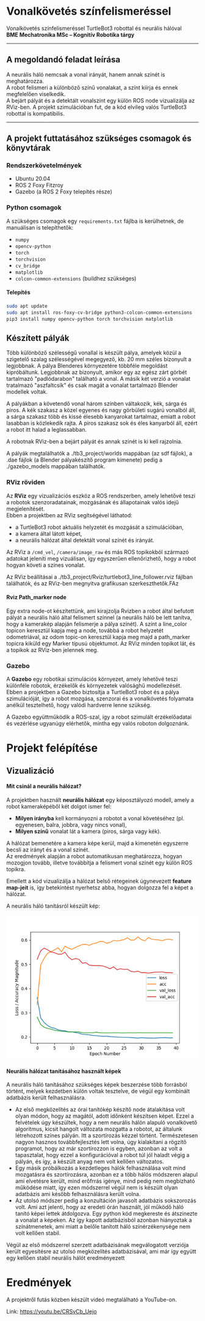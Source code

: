 
# Vonalkövetés színfelismeréssel

Vonalkövetés színfelismeréssel TurtleBot3 robottal és neurális hálóval  
**BME Mechatronika MSc – Kognitív Robotika tárgy**

---

## A megoldandó feladat leírása

A neurális háló nemcsak a vonal irányát, hanem annak színét is meghatározza.  
A robot felismeri a különböző színű vonalakat, a színt kiírja és ennek megfelelően viselkedik.  
A bejárt pályát és a detektált vonalszínt egy külön ROS node vizualizálja az RViz-ben.
A projekt szimulációban fut, de a kód elvileg valós TurtleBot3 robottal is kompatibilis.

---

## A projekt futtatásához szükséges csomagok és könyvtárak

### Rendszerkövetelmények
- Ubuntu 20.04
- ROS 2 Foxy Fitzroy
- Gazebo (a ROS 2 Foxy telepítés része)

### Python csomagok

A szükséges csomagok egy `requirements.txt` fájlba is kerülhetnek, de manuálisan is telepíthetők:

- `numpy`
- `opencv-python`
- `torch`
- `torchvision`
- `cv_bridge`
- `matplotlib`
- `colcon-common-extensions` (buildhez szükséges)

#### Telepítés
```bash
sudo apt update
sudo apt install ros-foxy-cv-bridge python3-colcon-common-extensions
pip3 install numpy opencv-python torch torchvision matplotlib

```

## Készített pályák
Több különböző szélességű vonallal is készült pálya, amelyek közül a szigetelő szalag szélességével megegyező, kb. 20 mm széles bizonyult a legjobbnak.
A pálya Blenderes környezetére többféle megoldást kipróbáltunk. Legjobbnak az bizonyult, amikor egy az egész zárt görbét tartalmazó "padlódarabon" található a vonal. A másik két verzió a vonalat tratalmazó "aszfaltcsík" és csak magát a vonalat tartalmazó Blender modellek voltak.

A pályákban a követendő vonal három színben váltakozik, kék, sárga és piros. A kék szakasz a közel egyenes és nagy görbületi sugárú vonalból áll, a sárga szakasz több és kissé élesebb kanyarokat tartalmaz, emiatt a robot lasabban is közlekedik rajta. A piros szakasz sok és éles kanyarból áll, ezért a robot itt halad a leglassabban.


A robotnak RViz-ben a bejárt pályát és annak színét is ki kell rajzolnia.


A pályák megtalálhatók a ./tb3_project/worlds mappában (az sdf fájlok), a .dae fájlok (a Blender pályakészítő program kimenete) pedig a ./gazebo_models mappában találhatók.


### RViz röviden

Az **RViz** egy vizualizációs eszköz a ROS rendszerben, amely lehetővé teszi a robotok szenzoradatainak, mozgásának és állapotainak valós idejű megjelenítését.  
Ebben a projektben az RViz segítségével láthatod:

- a TurtleBot3 robot aktuális helyzetét és mozgását a szimulációban,
- a kamera által látott képet,
- a neurális hálózat által detektált vonal színét és irányát.

Az RViz a `/cmd_vel`, `/camera/image_raw` és más ROS topikokból származó adatokat jeleníti meg vizuálisan, így egyszerűen ellenőrizhető, hogy a robot hogyan követi a színes vonalat.

Az RViz beállításai a ./tb3_project/Rviz/turtlebot3_line_follower.rviz fájlban találhatók, és az RViz-ben megnyitva grafikusan szerkeszthetők.FAz 
#### Rviz Path_marker node


Egy extra node-ot készítettünk, ami kirajzolja Rvizben a robot által befutott pályát a neurális háló által felismert színnel (a neurális háló be lett tanítva, hogy a kamerakép alapján felismerje a pálya színét). A színt a line_color topicon keresztül kapja meg a node, továbbá a robot helyzetét odometriával, az odom topic-on keresztül kapja meg majd a path_marker topicra kiküld egy Marker típusú objektumot. 
Az RViz minden topikot lát, és a topikok az RViz-ben jelennek meg.


### Gazebo

A **Gazebo** egy robotikai szimulációs környezet, amely lehetővé teszi különféle robotok, érzékelők és környezetek valósághű modellezését.  
Ebben a projektben a Gazebo biztosítja a TurtleBot3 robot és a pálya szimulációját, így a robot mozgása, szenzorai és a vonalkövetés folyamata anélkül tesztelhető, hogy valódi hardverre lenne szükség.

A Gazebo együttműködik a ROS-szal, így a robot szimulált érzékelőadatai és vezérlése ugyanúgy elérhetők, mintha egy valós roboton dolgoznánk.


# Projekt felépítése


<!--## Dependenciák
## Működés -->
## Vizualizáció

#### Mit csinál a neurális hálózat?

A projektben használt **neurális hálózat** egy képosztályozó modell, amely a robot kameraképéből két dolgot ismer fel:

- **Milyen irányba** kell kormányozni a robotot a vonal követéséhez (pl. egyenesen, balra, jobbra, vagy nincs vonal),
- **Milyen színű** vonalat lát a kamera (piros, sárga vagy kék).

A hálózat bemenetére a kamera képe kerül, majd a kimenetén egyszerre becsli az irányt és a vonal színét.  
Az eredmények alapján a robot automatikusan meghatározza, hogyan mozogjon tovább, illetve továbbítja a felismert vonal színét egy külön ROS topikra.

Emellett a kód vizualizálja a hálózat belső rétegeinek úgynevezett **feature map-jeit** is, így betekintést nyerhetsz abba, hogyan dolgozza fel a képet a hálózat.


A neurális háló tanításról készült kép: 

![A neurális hálózat tanítása](https://raw.githubusercontent.com/20vencel03/Vonalkovetes-szinfelismeressel-/main/tb3_project_py/network_model/model_training.png)

#### Neurális hálózat tanításához használt képek

A neurális háló tanításához szükséges képek beszerzése több forrásból történt, melyek kezdetben külön voltak tesztelve, de végül egy kombinált adatbázis került felhasználásra.

- Az első megközelítés az órai tanítókép készítő node átalakítása volt olyan módon, hogy az magától, adott időnként készítsen képet. Ezzel a felvételek úgy készültek, hogy a nem neurális hálón alapuló vonalkövető algoritmus, kicsit hangolt változata mozgatta a robotot, az általunk létrehozott színes pályán. Itt a szortírozás kézzel történt. Természetesen nagyon hasznos továbbfejlesztés lett volna, úgy kialakítani a rögzítő programot, hogy az már szortírozzon is egyben, azonban az volt a tapasztalat, hogy ezzel a konfigurációval a robot túl jól haladt végig a pályán, és így, a készült anyag nem volt kellően változatos.
- Egy másik próbálkozás a kezdetleges hálók felhasználása volt mind mozgatásra és szortírozásra, azonban ez a több hálós módszeren alapul ami elvetésre került, mind erőfrrás igénye, mind pedig nem megbízható működése miatt, így ezen módszerrel végül nem is készült olyan adatbázis ami később felhasználásra került volna.
- Az utolsó módszer pedig a konzultáción javasolt adatbázis sokszorozás volt. Ami azt jelenti, hogy az eredeti órán használt, jól működő háló tanító képei lettek átdolgozva. Egy python kód megkereste és átszinezte a vonalat a képeken. Az így kapott adatbázisból azonban hiányoztak a színátmenetek, ami miatt a belőle tanított háló színérzékenysége nem volt kellően stabil.

Végül az első módszerrel szerzett adatbázisának megválogatott verziója került egyesítésre az utolsó megközelítés adatbázisával, ami már így együtt egy kellően stabil neurális hálót eredményezett



# Eredmények
A projektről futás közben készült videó megtalálható a YouTube-on.

Link: https://youtu.be/CRSvCb_Uejo
